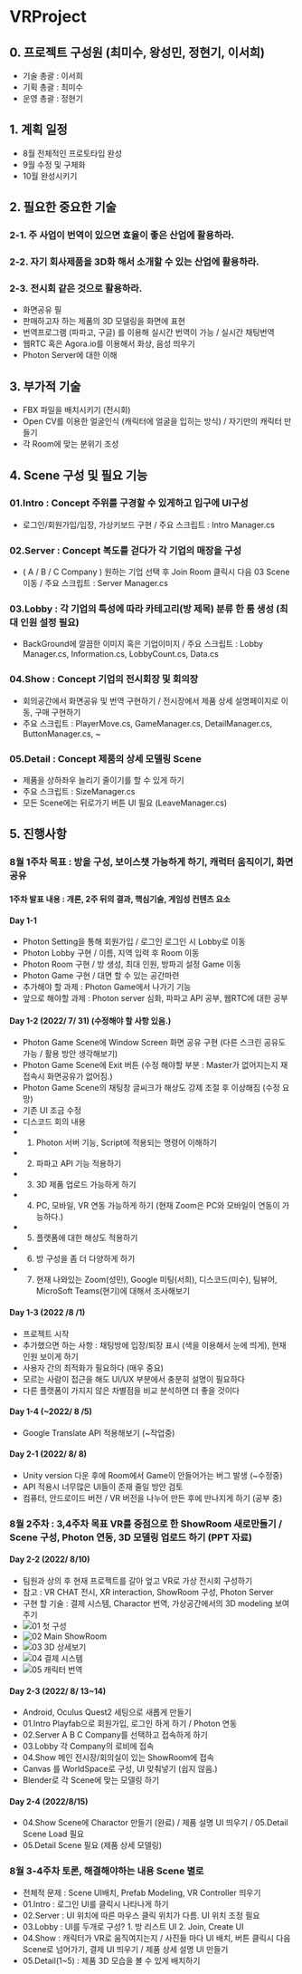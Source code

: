 # VRProject
## 0. 프로젝트 구성원 (최미수, 왕성민, 정현기, 이서희)
 - 기술 총괄 : 이서희
 - 기획 총괄 : 최미수
 - 운영 총괄 : 정현기
## 1. 계획 일정
 - 8월 전체적인 프로토타입 완성
 - 9월 수정 및 구체화
 - 10월 완성시키기
## 2. 필요한 중요한 기술
### 2-1. 주 사업이 번역이 있으면 효율이 좋은 산업에 활용하라. 
### 2-2. 자기 회사제품을 3D화 해서 소개할 수 있는 산업에 활용하라.
### 2-3. 전시회 같은 것으로 활용하라.
- 화면공유 필
- 판매하고자 하는 제품의 3D 모델링을 화면에 표현
- 번역프로그램 (파파고, 구글) 를 이용해 실시간 번역이 가능 / 실시간 채팅번역
- 웹RTC 혹은 Agora.io를 이용해서 화상, 음성 띄우기
- Photon Server에 대한 이해
## 3. 부가적 기술
- FBX 파일을 배치시키기 (전시회)
- Open CV를 이용한 얼굴인식  (캐릭터에 얼굴을 입히는 방식) / 자기만의 캐릭터 만들기
- 각 Room에 맞는 분위기 조성
## 4. Scene 구성 및 필요 기능
 ### 01.Intro : Concept 주위를 구경할 수 있게하고 입구에 UI구성 
 - 로그인/회원가입/입장, 가상키보드 구현 / 주요 스크립트 : Intro Manager.cs 
 ### 02.Server : Concept 복도를 걷다가 각 기업의 매장을 구성 
 - ( A / B / C Company ) 원하는 기업 선택 후 Join Room 클릭시 다음 03 Scene 이동 / 주요 스크립트 : Server Manager.cs
 ### 03.Lobby : 각 기업의 특성에 따라 카테고리(방 제목) 분류 한 룸 생성 (최대 인원 설정 필요)
 - BackGround에 깔끔한 이미지 혹은 기업이미지 / 주요 스크립트 : Lobby Manager.cs, Information.cs, LobbyCount.cs, Data.cs
 ### 04.Show : Concept 기업의 전시회장 및 회의장
 - 회의공간에서 화면공유 및 번역 구현하기 / 전시장에서 제품 상세 설명페이지로 이동, 구매 구현하기 
 - 주요 스크립트 : PlayerMove.cs, GameManager.cs, DetailManager.cs, ButtonManager.cs, ~
 ### 05.Detail : Concept 제품의 상세 모델링 Scene
 - 제품을 상하좌우 늘리기 줄이기를 할 수 있게 하기
 - 주요 스크립트 : SizeManager.cs
 - 모든 Scene에는 뒤로가기 버튼 UI 필요 (LeaveManager.cs)
## 5. 진행사항
### 8월 1주차 목표 : 방을 구성, 보이스챗 가능하게 하기, 캐럭터 움직이기, 화면공유
#### 1주차 발표 내용 : 개론, 2주 뒤의 결과, 핵심기술, 게임성 컨텐츠 요소
#### Day 1-1
- Photon Setting을 통해 회원가입 / 로그인 로그인 시 Lobby로 이동
- Photon Lobby 구현 / 이름, 지역 입력 후 Room 이동
- Photon Room 구현 / 방 생성, 최대 인원, 방파괴 설정 Game 이동
- Photon Game 구현 / 대면 할 수 있는 공간마련
- 추가해야 할 과제 : Photon Game에서 나가기 기능
- 앞으로 해야할 과제 : Photon server 심화, 파파고 API 공부, 웹RTC에 대한 공부
#### Day 1-2 (2022/ 7/ 31) (수정해야 할 사항 있음.) 
- Photon Game Scene에 Window Screen 화면 공유 구현 (다른 스크린 공유도 가능 / 활용 방안 생각해보기)
- Photon Game Scene에 Exit 버튼 (수정 해야할 부분 : Master가 없어지는지 재접속시 화면공유가 없어짐.)
- Photon Game Scene의 채팅창 글씨크가 해상도 강제 조절 후 이상해짐 (수정 요망)
- 기존 UI 조금 수정
- 디스코드 회의 내용
- 1. Photon 서버 기능, Script에 적용되는 명령어 이해하기
- 2. 파파고 API 기능 적용하기
- 3. 3D 제품 업로드 가능하게 하기
- 4. PC, 모바일, VR 연동 가능하게 하기 (현재 Zoom은 PC와 모바일이 연동이 가능하다.)
- 5. 플랫폼에 대한 해상도 적용하기
- 6. 방 구성을 좀 더 다양하게 하기
- 7. 현재 나와있는 Zoom(성민), Google 미팅(서희), 디스코드(미수), 팀뷰어, MicroSoft Teams(현기)에 대해서 조사해보기
#### Day 1-3 (2022 /8 /1)
 - 프로젝트 시작
 - 추가했으면 하는 사항 : 채팅방에 입장/퇴장 표시 (색을 이용해서 눈에 띄게), 현재 인원 보이게 하기
 - 사용자 간의 최적화가 필요하다 (매우 중요)
 - 모르는 사람이 접근을 해도 UI/UX 부분에서 충분히 설명이 필요하다
 - 다른 플랫폼이 가지지 않은 차별점을 비교 분석하면 더 좋을 것이다
#### Day 1-4 (~2022/ 8 /5)
 - Google Translate API 적용해보기 (~작업중) 
#### Day 2-1 (2022/ 8/ 8)
 - Unity version 다운 후에 Room에서 Game이 안들어가는 버그 발생 (~수정중)
 - API 적용시 너무많은 UI들이 존재 줄일 방안 검토
 - 컴퓨터, 안드로이드 버전 / VR 버전을 나누어 만든 후에 만나지게 하기 (공부 중)
### 8월 2주차 : 3,4주차 목표 VR를 중점으로 한 ShowRoom 새로만들기 / Scene 구성, Photon 연동, 3D 모델링 업로드 하기 (PPT 자료)
#### Day 2-2 (2022/ 8/10)
 - 팀원과 상의 후 현재 프로젝트를 갈아 엎고 VR로 가상 전시회 구성하기
 - 참고 : VR CHAT 전시, XR interaction, ShowRoom 구성, Photon Server
 - 구현 할 기술 : 결제 시스템, Charactor 번역, 가상공간에서의 3D modeling 보여주기 
 - ![01  첫 구성](https://user-images.githubusercontent.com/102361334/183945710-ef438c4a-fd73-4e64-8e83-541b6357951b.png)
 - ![02  Main ShowRoom](https://user-images.githubusercontent.com/102361334/183945738-28309fb5-7865-480b-8095-4770b7ddfbca.png)
 - ![03  3D 상세보기](https://user-images.githubusercontent.com/102361334/183945780-d09e106a-51bd-485d-98cc-d6b27cec3a18.png)
 - ![04  결제 시스템](https://user-images.githubusercontent.com/102361334/183945816-e6142cf9-9a2e-4f17-97bc-401931910743.png)
 - ![05  캐릭터 번역](https://user-images.githubusercontent.com/102361334/183945850-0eb8b6c6-9766-45ac-ba89-66e95c149598.png)
#### Day 2-3 (2022/ 8/ 13~14)
 - Android, Oculus Quest2 세팅으로 새롭게 만들기
 - 01.Intro Playfab으로 회원가입, 로그인 하게 하기 / Photon 연동
 - 02.Server A B C Company를 선택하고 접속하게 하기
 - 03.Lobby 각 Company의 로비에 접속
 - 04.Show 메인 전시장/회의실이 있는 ShowRoom에 접속
 - Canvas 를 WorldSpace로 구성, UI 맞춰넣기 (쉽지 않음.)
 - Blender로 각 Scene에 맞는 모델링 하기
#### Day 2-4 (2022/8/15)
 - 04.Show Scene에 Charactor 만들기 (완료) / 제품 설명 UI 띄우기 / 05.Detail Scene Load 필요
 - 05.Detail Scene 필요 (제품 상세 모델링)
### 8월 3-4주차 토론, 해결해야하는 내용 Scene 별로
 - 전체적 문제 : Scene UI배치, Prefab Modeling, VR Controller 띄우기
 - 01.Intro : 로그인 UI를 클릭시 나타나게 하기
 - 02.Server : UI 위치에 따른 마우스 클릭 위치가 다름. UI 위치 조정 필요
 - 03.Lobby : UI를 두개로 구성? 1. 방 리스트 UI 2. Join, Create UI
 - 04.Show : 캐릭터가 VR로 움직여지는지 / 사진들 마다 UI 배치, 버튼 클릭시 다음 Scene로 넘어가기, 결제 UI 띄우기 / 제품 상세 설명 UI 만들기
 - 05.Detail(1~5) : 제품 3D 모습을 볼 수 있게 배치하기

